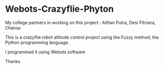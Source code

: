# Webots-Crazyflie-Phyton

My college partners in working on this project : Alifian Putra, Desi Fitriana, Chansa
 
This is a crazyflie robot altitude control project using the Fuzzy method, the Python programming language.

I programmed it using Webots software


Thanks
